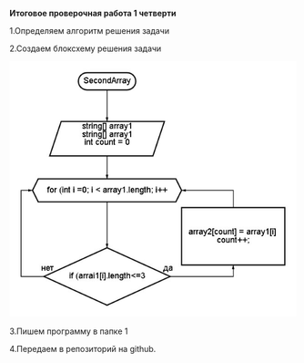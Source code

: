 **Итоговое проверочная работа 1 четверти**

1.Определяем алгоритм решения задачи

2.Создаем блоксхему решения задачи

![Блок-схема решения](diagram.jpg)

3.Пишем программу в папке 1

4.Передаем в репозиторий на github.
























